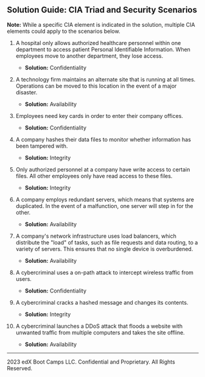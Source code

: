 ## Solution Guide: CIA Triad and Security Scenarios

**Note:** While a specific CIA element is indicated in the solution, multiple CIA elements could apply to the scenarios below.

1. A hospital only allows authorized healthcare personnel within one department to access patient Personal Identifiable Information. When employees move to another department, they lose access.

    - **Solution:** Confidentiality

2. A technology firm maintains an alternate site that is running at all times. Operations can be moved to this location in the event of a major disaster.

   - **Solution:** Availability

3. Employees need key cards in order to enter their company offices.

   - **Solution:** Confidentiality

4. A company hashes their data files to monitor whether information has been tampered with. 

    - **Solution:** Integrity

5. Only authorized personnel at a company have write access to certain files. All other employees only have read access to these files. 

    - **Solution:** Integrity 

6. A company employs redundant servers, which means that systems are duplicated. In the event of a malfunction, one server will step in for the other.

    - **Solution:** Availability

7. A company's network infrastructure uses load balancers, which distribute the "load" of tasks, such as file requests and data routing, to a variety of servers. This ensures that no single device is overburdened.

    - **Solution:** Availability

8. A cybercriminal uses a on-path attack to intercept wireless traffic from users. 

   - **Solution:** Confidentiality

9. A cybercriminal cracks a hashed message and changes its contents. 

   - **Solution:** Integrity

10. A cybercriminal launches a DDoS attack that floods a website with unwanted traffic from multiple computers and takes the site offline. 

    - **Solution:** Availability

---  

2023 edX Boot Camps LLC. Confidential and Proprietary. All Rights Reserved.
